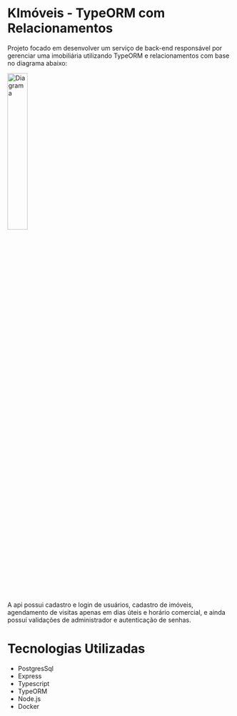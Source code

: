 # KImóveis - TypeORM com Relacionamentos

Projeto focado em desenvolver um serviço de back-end responsável por gerenciar uma imobiliária utilizando TypeORM e relacionamentos com base no diagrama abaixo:

<img height="30%" width="30%" alt="Diagrama" src="https://conteudo-kenzie-fullstack.vercel.app/modulo_4/sprint_6/6_entrega/DER-Entrega5.png" />

A api possui cadastro e login de usuários, cadastro de imóveis, agendamento de visitas apenas em dias úteis e horário comercial, e ainda possuí validações de administrador e autenticação de senhas.

# Tecnologias Utilizadas 

<ul>
  <li>PostgresSql</li>
  <li>Express</li>
  <li>Typescript</li>
  <li>TypeORM</li>
  <li>Node.js</li>
  <li>Docker</li>
</ul>
